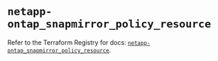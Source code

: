 # `netapp-ontap_snapmirror_policy_resource`

Refer to the Terraform Registry for docs: [`netapp-ontap_snapmirror_policy_resource`](https://registry.terraform.io/providers/netapp/netapp-ontap/2.3.0/docs/resources/snapmirror_policy_resource).
